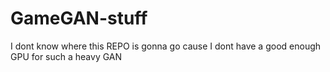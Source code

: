 # GameGAN-stuff
I dont know where this REPO is gonna go cause I dont have a good enough GPU for such a heavy GAN

